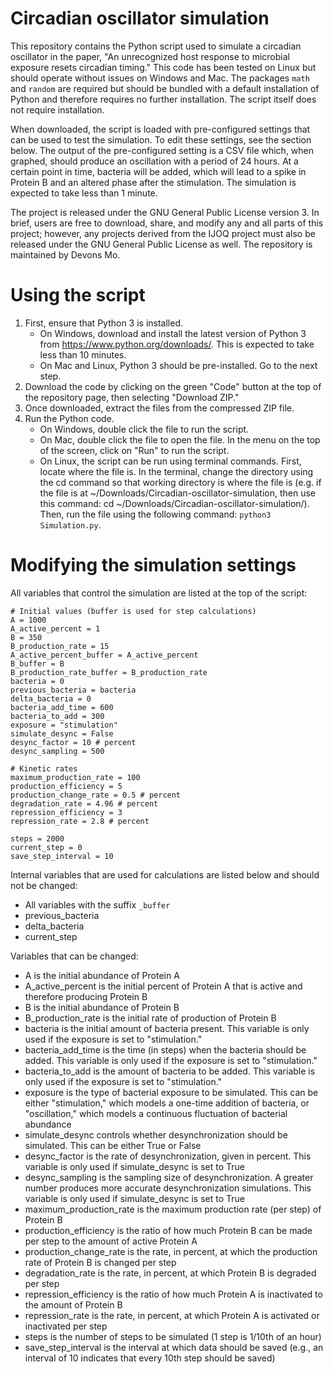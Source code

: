 # Circadian oscillator simulation

This repository contains the Python script used to simulate a circadian oscillator in the paper, "An unrecognized host response to microbial exposure resets circadian timing." This code has been tested on Linux but should operate without issues on Windows and Mac. The packages `math` and `random` are required but should be bundled with a default installation of Python and therefore requires no further installation. The script itself does not require installation.

When downloaded, the script is loaded with pre-configured settings that can be used to test the simulation. To edit these settings, see the section below. The output of the pre-configured setting is a CSV file which, when graphed, should produce an oscillation with a period of 24 hours. At a certain point in time, bacteria will be added, which will lead to a spike in Protein B and an altered phase after the stimulation. The simulation is expected to take less than 1 minute.

The project is released under the GNU General Public License version 3. In brief, users are free to download, share, and modify any and all parts of this project; however, any projects derived from the IJOQ project must also be released under the GNU General Public License as well. The repository is maintained by Devons Mo.

# Using the script
1. First, ensure that Python 3 is installed.
   * On Windows, download and install the latest version of Python 3 from https://www.python.org/downloads/. This is expected to take less than 10 minutes.
   * On Mac and Linux, Python 3 should be pre-installed. Go to the next step.
2. Download the code by clicking on the green "Code" button at the top of the repository page, then selecting "Download ZIP."
3. Once downloaded, extract the files from the compressed ZIP file.
4. Run the Python code.
   * On Windows, double click the file to run the script.
   * On Mac, double click the file to open the file. In the menu on the top of the screen, click on "Run" to run the script.
   * On Linux, the script can be run using terminal commands. First, locate where the file is. In the terminal, change the directory using the cd command so that working directory is where the file is (e.g. if the file is at ~/Downloads/Circadian-oscillator-simulation, then use this command: cd ~/Downloads/Circadian-oscillator-simulation/). Then, run the file using the following command: `python3 Simulation.py`.

# Modifying the simulation settings
All variables that control the simulation are listed at the top of the script:
```
# Initial values (buffer is used for step calculations)
A = 1000
A_active_percent = 1
B = 350
B_production_rate = 15
A_active_percent_buffer = A_active_percent
B_buffer = B
B_production_rate_buffer = B_production_rate
bacteria = 0
previous_bacteria = bacteria
delta_bacteria = 0
bacteria_add_time = 600
bacteria_to_add = 300
exposure = "stimulation"
simulate_desync = False
desync_factor = 10 # percent
desync_sampling = 500

# Kinetic rates
maximum_production_rate = 100
production_efficiency = 5
production_change_rate = 0.5 # percent
degradation_rate = 4.96 # percent
repression_efficiency = 3
repression_rate = 2.8 # percent

steps = 2000
current_step = 0
save_step_interval = 10
```
Internal variables that are used for calculations are listed below and should not be changed:
* All variables with the suffix `_buffer`
* previous_bacteria
* delta_bacteria
* current_step

Variables that can be changed:
* A is the initial abundance of Protein A
* A_active_percent is the initial percent of Protein A that is active and therefore producing Protein B
* B is the initial abundance of Protein B
* B_production_rate is the initial rate of production of Protein B
* bacteria is the initial amount of bacteria present. This variable is only used if the exposure is set to "stimulation."
* bacteria_add_time is the time (in steps) when the bacteria should be added. This variable is only used if the exposure is set to "stimulation."
* bacteria_to_add is the amount of bacteria to be added. This variable is only used if the exposure is set to "stimulation."
* exposure is the type of bacterial exposure to be simulated. This can be either "stimulation," which models a one-time addition of bacteria, or "oscillation," which models a continuous fluctuation of bacterial abundance
* simulate_desync controls whether desynchronization should be simulated. This can be either True or False
* desync_factor is the rate of desynchronization, given in percent. This variable is only used if simulate_desync is set to True
* desync_sampling is the sampling size of desynchronization. A greater number produces more accurate desynchronization simulations. This variable is only used if simulate_desync is set to True
* maximum_production_rate is the maximum production rate (per step) of Protein B
* production_efficiency is the ratio of how much Protein B can be made per step to the amount of active Protein A
* production_change_rate is the rate, in percent, at which the production rate of Protein B is changed per step
* degradation_rate is the rate, in percent, at which Protein B is degraded per step
* repression_efficiency is the ratio of how much Protein A is inactivated to the amount of Protein B
* repression_rate is the rate, in percent, at which Protein A is activated or inactivated per step
* steps is the number of steps to be simulated (1 step is 1/10th of an hour)
* save_step_interval is the interval at which data should be saved (e.g., an interval of 10 indicates that every 10th step should be saved)


